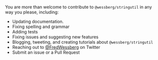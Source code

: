 You are more than welcome to contribute to `@wessberg/stringutil` in any way you please, including:

- Updating documentation.
- Fixing spelling and grammar
- Adding tests
- Fixing issues and suggesting new features
- Blogging, tweeting, and creating tutorials about `@wessberg/stringutil`
- Reaching out to [@FredWessberg](https://twitter.com/FredWessberg) on Twitter
- Submit an issue or a Pull Request
